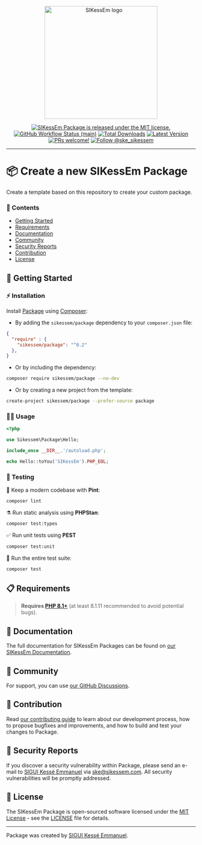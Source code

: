 <div align="center">
    <p><a href="https://sikessem.com/" title="SIKessEm"><img src="https://github.com/sikessem/static/blob/main/logo.svg" alt="SIKessEm logo" height="300"/></a></p>
    <p>
        <a href="https://github.com/sikessem/package/blob/HEAD/LICENSE"><img src="https://img.shields.io/badge/license-MIT-blue.svg" alt="SIKessEm Package is released under the MIT license."/></a>
        <a href="https://github.com/sikessem/package/actions"><img alt="GitHub Workflow Status (main)" src="https://img.shields.io/github/workflow/status/sikessem/package/Tests/main"/></a>
        <a href="https://packagist.org/packages/sikessem/package"><img alt="Total Downloads" src="https://img.shields.io/packagist/dt/sikessem/package"/></a>
        <a href="https://packagist.org/packages/sikessem/package"><img alt="Latest Version" src="https://img.shields.io/packagist/v/sikessem/package"/></a>
        <a href="https://sikessem.github.io/package/contributing"><img src="https://img.shields.io/badge/PRs-welcome-brightgreen.svg" alt="PRs welcome!"/></a>
        <a href="https://twitter.com/intent/follow?screen_name=ske_sikessem"><img src="https://img.shields.io/twitter/follow/ske_sikessem.svg?label=Follow%20@ske_sikessem" alt="Follow @ske_sikessem"/></a>
    </p>
</div>

***

# 📦️ Create a new SIKessEm Package

Create a template based on this repository to create your custom package.

### 🔖 Contents

- [Getting Started](#-getting-started)
- [Requirements](#-requirements)
- [Documentation](#-documentation)
- [Community](#-community)
- [Security Reports](#-security-reports)
- [Contribution](#-contribution)
- [License](#-license)

## 🎉 Getting Started

### ⚡️ Installation

Install [Package](https://github.com/sikessem/package) using [Composer](https://getcomposer.org/):
- By adding the `sikessem/package` dependency to your `composer.json` file:
```json
{
  "require" : {
    "sikessem/package": "^0.2"
  },
}
```
- Or by including the dependency:
```bash
composer require sikessem/package --no-dev
```
- Or by creating a new project from the template:
```bash
create-project sikessem/package --prefer-source package
```

### 🧑‍💻 Usage

```php
<?php

use Sikessem\Package\Hello;

include_once __DIR__.'/autoload.php';

echo Hello::toYou('SIKessEm').PHP_EOL;
```

### 🧪 Testing

🧹 Keep a modern codebase with **Pint**:
```bash
composer lint
```

⚗️ Run static analysis using **PHPStan**:
```bash
composer test:types
```

✅ Run unit tests using **PEST**
```bash
composer test:unit
```

🚀 Run the entire test suite:
```bash
composer test
```

## 📋 Requirements

> **Requires [PHP 8.1+](https://php.net/releases/)** (at least 8.1.11 recommended to avoid potential bugs).

## 📖 Documentation

The full documentation for SIKessEm Packages can be found on [our SIKessEm Documentation][docs].

[docs]: https://sikessem.github.io/package

## 💬 Community

For support, you can use [our GitHub Discussions](https://github.com/sikessem/package/discussions).

## 👥 Contribution

Read [our contributing guide][c] to learn about our development process, how to propose bugfixes and improvements, and how to build and test your changes to Package.

[c]: https://github.com/sikessem/package/blob/HEAD/CONTRIBUTING.md

## 🔐 Security Reports

If you discover a security vulnerability within Package, please send an e-mail to [SIGUI Kessé Emmanuel](https://sikessem.com) via [ske@sikessem.com](mailto:ske@sikessem.com). All security vulnerabilities will be promptly addressed.

## 📄 License

The SIKessEm Package is open-sourced software licensed under the  [MIT License](https://opensource.org/licenses/MIT) - see the [LICENSE][l] file for details.

[l]: https://github.com/sikessem/package/blob/HEAD/LICENSE

------

Package was created by [SIGUI Kessé Emmanuel](https://sikessem.com).

